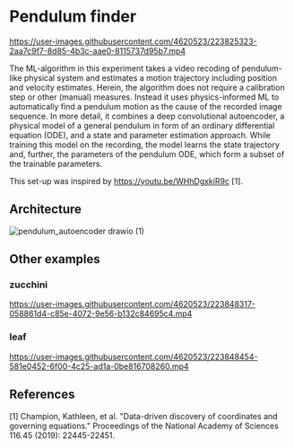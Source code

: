 # Pendulum finder

https://user-images.githubusercontent.com/4620523/223825323-2aa7c9f7-8d85-4b3c-aae0-8115737d95b7.mp4

The ML-algorithm in this experiment takes a video recoding of pendulum-like physical system and estimates a motion trajectory including position and velocity estimates. 
Herein, the algorithm does not require a calibration step or other (manual) measures. Instead it uses physics-informed ML to automatically find a pendulum motion as the cause of the recorded image sequence. 
In more detail, it combines a deep convolutional autoencoder, a physical model of a general pendulum in form of an ordinary differential equation (ODE), and a state and parameter estimation approach. While training this model on the
 recording, the model learns the state trajectory and, further, the parameters of the pendulum ODE, which form a subset of the trainable parameters.

This set-up was inspired by https://youtu.be/WHhDgxkiR9c [1].

## Architecture 

![pendulum_autoencoder drawio (1)](https://user-images.githubusercontent.com/4620523/223824080-464af2b7-f964-4ccb-b758-4b6aca9d6890.png)


## Other examples

### zucchini

https://user-images.githubusercontent.com/4620523/223848317-058861d4-c85e-4072-9e56-b132c84695c4.mp4

### leaf

https://user-images.githubusercontent.com/4620523/223848454-581e0452-6f00-4c25-ad1a-0be816708260.mp4

## References

[1] Champion, Kathleen, et al. "Data-driven discovery of coordinates and governing equations." Proceedings of the National Academy of Sciences 116.45 (2019): 22445-22451.
